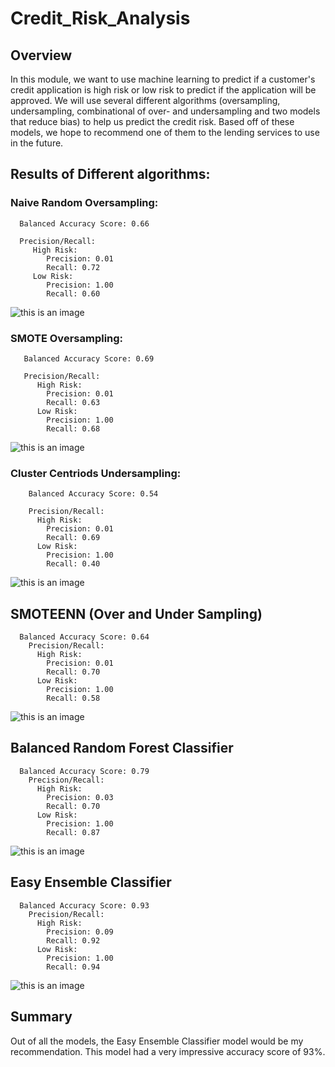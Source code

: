 # Credit_Risk_Analysis

## Overview

In this module, we want to use machine learning to predict if a customer's credit application is high risk or low risk to predict if the application will be approved. We will use several different algorithms (oversampling, undersampling, combinational of over- and undersampling and two models that reduce bias) to help us predict the credit risk. Based off of these models, we hope to recommend one of them to the lending services to use in the future.  

## Results of Different algorithms:

### Naive Random Oversampling:
      Balanced Accuracy Score: 0.66
            
      Precision/Recall:
         High Risk:
            Precision: 0.01
            Recall: 0.72
         Low Risk:
            Precision: 1.00
            Recall: 0.60
          
 ![this is an image](https://github.com/eneubauer2022/Credit_Risk_Analysis/blob/main/Images/NRO.png)
 
 ### SMOTE Oversampling:
       Balanced Accuracy Score: 0.69
       
       Precision/Recall: 
          High Risk:
            Precision: 0.01
            Recall: 0.63
          Low Risk:
            Precision: 1.00
            Recall: 0.68
            
  ![this is an image](https://github.com/eneubauer2022/Credit_Risk_Analysis/blob/main/Images/SMOTE.png)
  
  ### Cluster Centriods Undersampling:
        Balanced Accuracy Score: 0.54
        
        Precision/Recall:
          High Risk:
            Precision: 0.01
            Recall: 0.69
          Low Risk:
            Precision: 1.00
            Recall: 0.40
 
 ![this is an image](https://github.com/eneubauer2022/Credit_Risk_Analysis/blob/main/Images/cc.png)
    
    
   ## SMOTEENN (Over and Under Sampling)
      Balanced Accuracy Score: 0.64
        Precision/Recall:
          High Risk:
            Precision: 0.01
            Recall: 0.70
          Low Risk:
            Precision: 1.00
            Recall: 0.58
            
![this is an image](https://github.com/eneubauer2022/Credit_Risk_Analysis/blob/main/Images/SMOTEEN.png)
          
## Balanced Random Forest Classifier
      Balanced Accuracy Score: 0.79
        Precision/Recall:
          High Risk: 
            Precision: 0.03
            Recall: 0.70
          Low Risk:
            Precision: 1.00
            Recall: 0.87
            
            
![this is an image](https://github.com/eneubauer2022/Credit_Risk_Analysis/blob/main/Images/brfc.png)
          
## Easy Ensemble Classifier
      Balanced Accuracy Score: 0.93
        Precision/Recall:
          High Risk: 
            Precision: 0.09
            Recall: 0.92
          Low Risk:
            Precision: 1.00
            Recall: 0.94
            
 ![this is an image](https://github.com/eneubauer2022/Credit_Risk_Analysis/blob/main/Images/easy.png)
 
 
 ## Summary
 
 Out of all the models, the Easy Ensemble Classifier model would be my recommendation. This model had a very impressive accuracy score of 93%. 
